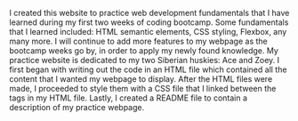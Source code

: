I created this website to practice web development fundamentals that I have learned during my first two weeks of coding bootcamp. Some fundamentals that I learned included: HTML semantic elements, CSS styling, Flexbox, any many more. I will continue to add more features to my webpage as the bootcamp weeks go by, in order to apply my newly found knowledge.
My practice website is dedicated to my two Siberian huskies: Ace and Zoey. 
I first began with writing out the code in an HTML file which contained all the content that I wanted my webpage to display. After the HTML files were made, I proceeded to style them with a CSS file that I linked between the <head> tags in my HTML file. 
Lastly, I created a README file to contain a description of my practice webpage. 
